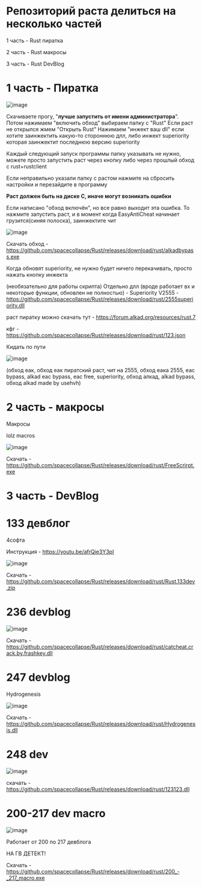 # Репозиторий раста делиться на несколько частей
1 часть - Rust пиратка

2 часть - Rust макросы

3 часть - Rust DevBlog



# 1 часть - Пиратка


![image](https://github.com/user-attachments/assets/42ebd9bf-85e5-4a28-ba6a-57bf8d42c32c)

Скачиваете прогу, "**лучше запустить от имени администратора**". Потом нажимаем "включить обход" выбираем папку с "Rust"  Если раст не открылся жмем "Открыть Rust" Нажимаем "инжект ваш dll" если хотите заинжектить какую-то стороннюю длл, либо инжект superiority которая заинжектит последнюю версию superiority

Каждый следующий запуск программы папку указывать не нужно, можете просто запустить раст через кнопку либо через прошлый обход с rust+rustclient

Если неправильно указали папку с растом нажмите на сбросить настройки и перезайдите в программу

**Раст должен быть на диске C, иначе могут возникать ошибки**

Если написано "обход включён", но все равно выходит эта ошибка. То нажмите запустить раст, и в момент когда EasyAntiCheat начинает грузится(синяя полоска), заинжектите чит

![image](https://github.com/user-attachments/assets/0cc17766-2821-440f-9582-b9ee36772519)


Скачать обход - https://github.com/spacecollapse/Rust/releases/download/rust/alkadbypass.exe

Когда обновят superiority, не нужно будет ничего перекачивать, просто нажать кнопку инжекта


(необязательно для работы скрипта) Отдельно длл (вроде работает вх и некоторые функции, обновлен не полностью) - Superiority V2555 - https://github.com/spacecollapse/Rust/releases/download/rust/2555superiority.dll



раст пиратку можно скачать тут - https://forum.alkad.org/resources/rust.7

кфг - https://github.com/spacecollapse/Rust/releases/download/rust/123.json

Кидать по пути 

![image](https://github.com/spacecollapse/Rust/assets/53594431/e40631bb-579b-4f93-a6fd-ca8ceabf4faa)

(обход еак, обход еак пиратский раст, чит на 2555, обход еака 2555, eac bypass, alkad eac bypass, eac free, superiority, обход алкад, alkad bypass, обход alkad made by usehvh) 

# 2 часть - макросы

Макросы

lolz macros


![image](https://user-images.githubusercontent.com/53594431/198866425-51e7510c-8dba-4ea6-9f5f-b81f99863b05.png)


Скачать - https://github.com/spacecollapse/Rust/releases/download/rust/FreeScrirpt.exe

# 3 часть - DevBlog

# 133 девблог

4софта

Инструкция - https://youtu.be/afrQie3Y3pI 

![image](https://user-images.githubusercontent.com/53594431/198866468-f9fea422-5284-4198-9be1-39be3e7cd507.png)

Скачать - https://github.com/spacecollapse/Rust/releases/download/rust/Rust.133dev.zip


# 236 devblog 

![image](https://github.com/spacecollapse/Rust/assets/53594431/880a4bcf-ace8-4866-ad77-33c3fc5a0d13)


Скачать - https://github.com/spacecollapse/Rust/releases/download/rust/catcheat.crack.by.frashkey.dll


# 247 devblog

Hydrogenesis

![image](https://user-images.githubusercontent.com/53594431/214524142-11c0e58a-7f80-414d-9503-40e3e6d4380d.png)



Скачать - https://github.com/spacecollapse/Rust/releases/download/rust/Hydrogenesis.dll


# 248 dev


![image](https://cdn.discordapp.com/attachments/1062700360080310362/1067770717267054602/image.png)

скачать - https://github.com/spacecollapse/Rust/releases/download/rust/123123.dll

# 200-217 dev macro

![image](https://user-images.githubusercontent.com/53594431/217713475-0d3b6628-bdfb-44cc-af24-e8a1cd4aeb0a.png)


Работает от 200 по 217 девблога

НА ГВ ДЕТЕКТ!

Скачать - https://github.com/spacecollapse/Rust/releases/download/rust/200_-_217_macro.exe
